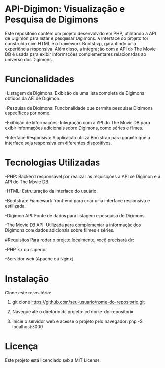 # API-Digimon: Visualização e Pesquisa de Digimons
Este repositório contém um projeto desenvolvido em PHP, utilizando a API de Digimon para listar e pesquisar Digimons. A interface do projeto foi construída com HTML e o framework Bootstrap, garantindo uma experiência responsiva. Além disso, a integração com a API do The Movie DB é usada para exibir informações complementares relacionadas ao universo dos Digimons.

# Funcionalidades
-Listagem de Digimons: Exibição de uma lista completa de Digimons obtidos da API de Digimon.


-Pesquisa de Digimons: Funcionalidade que permite pesquisar Digimons específicos por nome.


-Exibição de Informações: Integração com a API do The Movie DB para exibir informações adicionais sobre Digimons, como séries e filmes.


-Interface Responsiva: A aplicação utiliza Bootstrap para garantir que a interface seja responsiva em diferentes dispositivos.


# Tecnologias Utilizadas
-PHP: Backend responsável por realizar as requisições à API de Digimon e à API do The Movie DB.


-HTML: Estruturação da interface do usuário.


-Bootstrap: Framework front-end para criar uma interface responsiva e estilizada.


-Digimon API: Fonte de dados para listagem e pesquisa de Digimons.


-The Movie DB API: Utilizada para complementar a informação dos Digimons com dados adicionais sobre filmes e séries.


#Requisitos
Para rodar o projeto localmente, você precisará de:

-PHP 7.x ou superior


-Servidor web (Apache ou Nginx)


# Instalação
Clone este repositório:
1. git clone https://github.com/seu-usuario/nome-do-repositorio.git


2. Navegue até o diretório do projeto:
cd nome-do-repositorio


3. Inicie o servidor web e acesse o projeto pelo navegador:
php -S localhost:8000


# Licença

Este projeto está licenciado sob a MIT License.
